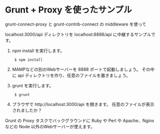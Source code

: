 

# Grunt + Proxy を使ったサンプル

grunt-connect-proxy と grunt-contrib-connect の middleware を使って

localhost:3000/api ディレクトリを localhost:8888/api に中継するサンプルです。

1. npm install を実行します。


		$ npm install


2. MAMPなどの別のWebサーバーを 8888 ポートで起動しましょう。
その中に api ディレクトリを作り、任意のファイルを置きましょう。


3. grunt を実行します。


		$ grunt


4. ブラウザで http://localhost:3000/api を開きます。
任意のファイルが表示されましたか？

Grunt の Proxy タスクでバックグラウンドに
Ruby や Perl や Apache、Nginx などの Node 以外のWebサーバーが使えます。

